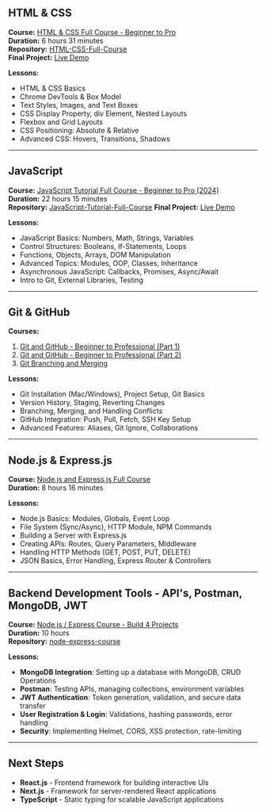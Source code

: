 ## HTML & CSS
**Course:** [HTML & CSS Full Course - Beginner to Pro](https://www.youtube.com/watch?v=G3e-cpL7ofc)  
**Duration:** 6 hours 31 minutes  
**Repository:** [HTML-CSS-Full-Course](https://github.com/racheliviner/HTML-CSS-Full-Course)  
**Final Project:** [Live Demo](https://racheliviner.github.io/HTML-CSS-Full-Course)

**Lessons:**
- HTML & CSS Basics
- Chrome DevTools & Box Model
- Text Styles, Images, and Text Boxes
- CSS Display Property, div Element, Nested Layouts
- Flexbox and Grid Layouts
- CSS Positioning: Absolute & Relative
- Advanced CSS: Hovers, Transitions, Shadows

---

## JavaScript
**Course:** [JavaScript Tutorial Full Course - Beginner to Pro (2024)](https://www.youtube.com/watch?v=EerdGm-ehJQ)  
**Duration:** 22 hours 15 minutes  
**Repository:** [JavaScript-Tutorial-Full-Course](https://github.com/racheliviner/JavaScript-Tutorial-Full-Course)
**Final Project:** [Live Demo](https://racheliviner.github.io/JavaScript-Tutorial-Full-Course)

**Lessons:**
- JavaScript Basics: Numbers, Math, Strings, Variables
- Control Structures: Booleans, If-Statements, Loops
- Functions, Objects, Arrays, DOM Manipulation
- Advanced Topics: Modules, OOP, Classes, Inheritance
- Asynchronous JavaScript: Callbacks, Promises, Async/Await
- Intro to Git, External Libraries, Testing

---

## Git & GitHub
**Courses:**  
1. [Git and GitHub - Beginner to Professional (Part 1)](https://www.youtube.com/watch?v=hrTQipWp6co)  
2. [Git and GitHub - Beginner to Professional (Part 2)](https://www.youtube.com/watch?v=1ibmWyt8hfw)  
3. [Git Branching and Merging](https://www.youtube.com/watch?v=Q1kHG842HoI)

**Lessons:**
- Git Installation (Mac/Windows), Project Setup, Git Basics
- Version History, Staging, Reverting Changes
- Branching, Merging, and Handling Conflicts
- GitHub Integration: Push, Pull, Fetch, SSH Key Setup
- Advanced Features: Aliases, Git Ignore, Collaborations

---

## Node.js & Express.js
**Course:** [Node.js and Express.js Full Course](https://www.youtube.com/watch?v=Oe421EPjeBE)  
**Duration:** 8 hours 16 minutes  

**Lessons:**
- Node.js Basics: Modules, Globals, Event Loop
- File System (Sync/Async), HTTP Module, NPM Commands
- Building a Server with Express.js
- Creating APIs: Routes, Query Parameters, Middleware
- Handling HTTP Methods (GET, POST, PUT, DELETE)
- JSON Basics, Error Handling, Express Router & Controllers

---

## Backend Development Tools - API's, Postman, MongoDB, JWT
**Course:** [Node.js / Express Course - Build 4 Projects](https://www.youtube.com/watch?v=qwfE7fSVaZM)  
**Duration:** 10 hours  
**Repository:** [node-express-course](https://github.com/racheliviner/node-express-course)

**Lessons:**
- **MongoDB Integration**: Setting up a database with MongoDB, CRUD Operations
- **Postman**: Testing APIs, managing collections, environment variables
- **JWT Authentication**: Token generation, validation, and secure data transfer
- **User Registration & Login**: Validations, hashing passwords, error handling
- **Security**: Implementing Helmet, CORS, XSS protection, rate-limiting

---

## Next Steps
- **React.js** - Frontend framework for building interactive UIs
- **Next.js** - Framework for server-rendered React applications
- **TypeScript** - Static typing for scalable JavaScript applications
